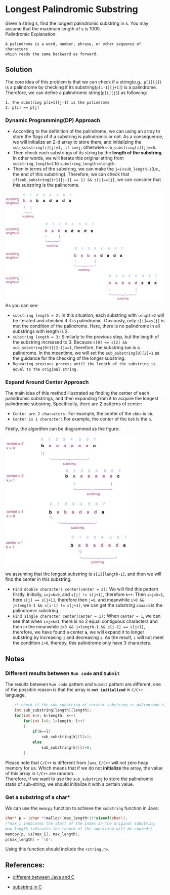 # Longest Palindromic Substring
Given a string s, find the longest palindromic substring in s. You may assume that the maximum length of s is 1000.  
Palindromic Explanation:
```
A palindrome is a word, number, phrase, or other sequence of characters  
which reads the same backward as forward.
```
## Solution
The core idea of this problem is that we can check if a string(e.g., `p[i][j]`) is a palindrome by checking if its substring(`p[i-1][j+1]`) is a palindrome. Therefore, we can define a palindromic string(`p[i][j]`) as following:
```
1. The substring p[i+1][j-1] is the palindrome
2. p[i] == p[j]
```
### Dynamic Programming(DP) Approach
- According to the definition of the palindrome, we can using an array to store the flags of if a substring is palindromic or not. As a consequence, we will initialize an 2-d array to store them, and initializing the `sub_substring[i][j]=1, if i==j`, otherwise `sub_substring[i][j]==0`.
- Then check each substrings of its string by the **length of the substring**. In other words, we will iterate this original string from `substring_length=2` to `substring_length<=length`.
- Then in terms of the substring, we can make the `j=i+sub_length-1`(i.e., the end of this substring). Therefore, we can check that `if(sub_substring[i+1][j-1] == 1) && s[i]==[j]`, we can consider that this substring is the palindrome.  

![dp](/4_longest_palindromic_substr/res/dp.png)  
As you can see:
- `substring length = 2:` in this situation, each substring with `length=2` will be iterated and checked if it is palindromic. Obviously, only `s[i]==s[j]` is met the condition of the palindrome. Here, there is no palindrome in all substrings with length is 2.
- `substring length = 3:` Similarly to the previous step, but the length of the substring increased to 3. Because `s[0] == s[2] && sub_substring[0+1][2-1]==1`, therefore, the substring `bab` is a palindrome. In the meantime, we will set the `sub_substring[0][2]=1` as the guidance for the checking of the longer substring.
- `Repeating previous process until the length of the substring is equal to the original string.`

### Expand Around Center Approach
The main idea of this method illustrated as finding the center of each palindromic substrings, and then expanding from it to acquire the longest palindromic substring. Specifically, there are 2 patterns of center:  
- `Center are 2 characters:` For example, the center of the `cbba` is `bb`.
- `Center is 1 character:` For example, the center of the `bab` is the `a`.
  
Firstly, the algorithm can be diagrammed as the figure:  

![dp](/4_longest_palindromic_substr/res/expand.png) 
  
we assuming that the longest substring is `s[1][length-1]`, and then we will find the center in this substring. 
- `Find double characters center(center = 2):` We will find this pattern firstly. Initially, `i=j=k=0`, and `s[j] != s[j+1]`, therefore `k++`. Then `i=j=k=1`, here `s[j] == s[j+1]`, therefore then `j=6`, and meanwhile `i>0 && j<length-1 && s[i-1] != s[j+1]`, we can get the substring `aaaaaa` is the palindromic substring.
- `Find single character center(center = 1):` When `center = 1`, we can see that when `i=j=k=1`, there is no 2 equal contiguous characters and then in the meanwhile `i>0 && j<length-1 && s[i-1] == s[j+1]`, therefore, we have found a center **`a`**, we will expand it to longer substring by increasing `j` and decreasing `i`. As the result, `i` will not meet the condition `i>0`, thereby, this palindrome only have 3 characters. 

## Notes
### Different results between `Run code` and `Submit`
The results between `Run code` pattern and `Submit` pattern are different, one of the possible reason is that the array is **`not initialized`** in `C/C++` language.

```c
    /* check if the sub_substring of current substring is palindrome */
    int sub_substring[length][length];
    for(int k=0; k<length; k++)
        for(int l=0; l<length; l++)
        {
            if(k==l)
                sub_substring[k][l]=1;
            else
                sub_substring[k][l]=0;
        }
```
Please note that `C/C++` is different from `Java`, `C/C++` will not zero heap memory for us. Which means that if we do not **initialize** the array, the value of this array in `C/C++` are random.   
Therefore, if we want to use the `sub_substring` to store the palindromic statis of sub-string, we should initialize it with a certain value.

### Get a substring of a char*
We can use the `memcpy` function to achieve the `substring` function in Java:
```c
char* p = (char *)malloc((max_length+1)*sizeof(char));
/*max_i indicates the start of the index in the original substring
max_length indicates the length of the substring will be copied*/
memcpy(p, &s[max_i], max_length);
p[max_length] = '\0';
```
Using this function should include the `<string.h>`.

## References:
- [different between Java and C](https://stackoverflow.com/questions/51494403/different-results-on-leetcode-by-submit-solution-and-run-code)

- [substring in C](https://stackoverflow.com/questions/4214314/get-a-substring-of-a-char)

